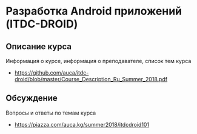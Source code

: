 # Разработка Android приложений (ITDC-DROID)

## Описание курса

Информация о курсе, информация о преподавателе, список тем курса

* <https://github.com/auca/itdc-droid/blob/master/Course_Description_Ru_Summer_2018.pdf>

## Обсуждение

Вопросы и ответы по темам курса

* <https://piazza.com/auca.kg/summer2018/itdcdroid101>
